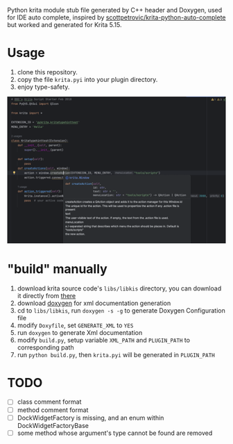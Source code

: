 Python krita module stub file generated by C++ header and Doxygen, used for IDE auto complete, inspired by [scottpetrovic/krita-python-auto-complete](https://github.com/scottpetrovic/krita-python-auto-complete) but worked and generated for Krita 5.15.

# Usage

1. clone this repository.
2. copy the file `krita.pyi` into your plugin directory.
3. enjoy type-safety.

![Alt text](image.png)

# "build" manually

1. download krita source code's `libs/libkis` directory, you can download it directly from [there](https://download-directory.github.io/?url=https%3A%2F%2Fgithub.com%2FKDE%2Fkrita%2Ftree%2Fmaster%2Flibs%2Flibkis)
2. download [doxygen](https://github.com/doxygen/doxygen/actions/workflows/build_cmake.yml) for xml documentation generation
3. cd to `libs/libkis`, run `doxygen -s -g` to generate Doxygen Configuration file
4. modify `Doxyfile`, set `GENERATE_XML` to `YES`
5. run `doxygen` to generate Xml documentation
6. modify `build.py`, setup variable `XML_PATH` and `PLUGIN_PATH` to corresponding path
7. run `python build.py`, then `krita.pyi` will be generated in `PLUGIN_PATH`

# TODO

- [ ] class comment format
- [ ] method comment format
- [ ] DockWidgetFactory is missing, and an enum within DockWidgetFactoryBase
- [ ] some method whose argument's type cannot be found are removed
